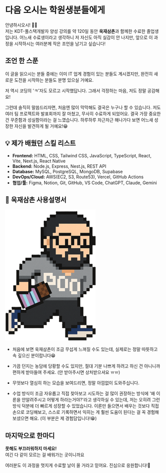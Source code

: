 # 다음 오시는 학원생분들에게

안녕하시오시! 🤚🏻  
저는 KDT-풀스택개발자 양성 강의를 약 120일 동안 **욱재삼촌**과 함께한 수료한 졸업생입니다. 
어느새 수료생이라고 생각하니 저 자신도 아직 실감이 안 나지만, 
앞으로 이 과정을 시작하시는 여러분께 작은 조언을 남기고 싶습니다!


## 조언 한 스푼

이 글을 읽으시는 분들 중에는 이미 IT 업계 경험이 있는 분들도 계시겠지만, 
완전히 새로운 도전을 시작하는 분들도 분명 있으실 거예요. 

저 역시 코딩의 'ㅋ'자도 모르고 시작했답니다. 그래서 걱정하는 마음, 저도 정말 공감해요!

그런데 솔직히 말씀드리자면, 처음엔 많이 막막해도 결국은 누구나 할 수 있습니다.
저도 여러 팀 프로젝트와 발표회까지 잘 마쳤고, 무사히 수료하게 되었어요. 
결국 가장 중요한 건 꾸준함과 성실함이라는 걸 느꼈습니다.
하루하루 차근차근 해나가다 보면 어느새 성장한 자신을 발견하게 될 거예요!😁



## 💡 제가 배웠던 스킬 리스트

- **Frontend:** HTML, CSS, Tailwind CSS, JavaScript, TypeScript, React, Vite, Next.js, React Native  
- **Backend:** Node.js, Express, Nest.js, REST API  
- **Database:** MySQL, PostgreSQL, MongoDB, Supabase  
- **DevOps/Cloud:** AWS(EC2, S3, Route53), Vercel, GitHub Actions  
- **협업/툴:** Figma, Notion, Git, GitHub, VS Code, ChatGPT, Claude, Gemini



## 📖 욱재삼촌 사용설명서

![욱재삼촌](../img/uk.svg)

- 처음에 보면 욱재삼촌이 조금 무섭게 느껴질 수도 있는데, 실제로는 정말 따뜻하고 속 깊으신 분이랍니다😁

- 가끔 던지는 농담에 당황할 수도 있지만, 절대 기분 나쁘게 하려고 하신 건 아니니까 편하게 받아들여 주세요.
  (안 받아주시면 상처받으셔요 ㅠㅠ)

- 무엇보다 열심히 하는 모습을 보여드리면, 정말 아낌없이 도와주십니다.

- 수업 방식이 조금 자유롭고 직접 찾아보고 시도하는 걸 많이 권장하는 방식에 '왜 이론을 안알려주시고 어떻게 하라는거야?'라고 생각하실 수 있는데, 저는 오히려 그런 방식 덕분에 더 빠르게 성장할 수 있었습니다. 
이론만 들으면서 배우는 것보다 직접 손으로 코딩해보고, 스스로 기록하면서 익히는 게 훨씬 도움이 된다는 걸 꼭 경험해보셨으면 해요.
(이 부분은 제 경험담입니다!😁)



## 마지막으로 한마디

**못해도 부끄러워하지 마세요!**  
여긴 다 같이 모르는 걸 배워가는 곳이니까요

여러분도 이 과정을 멋지게 수료할 날이 올 거라고 믿어요.
진심으로 응원합니다!🥳



